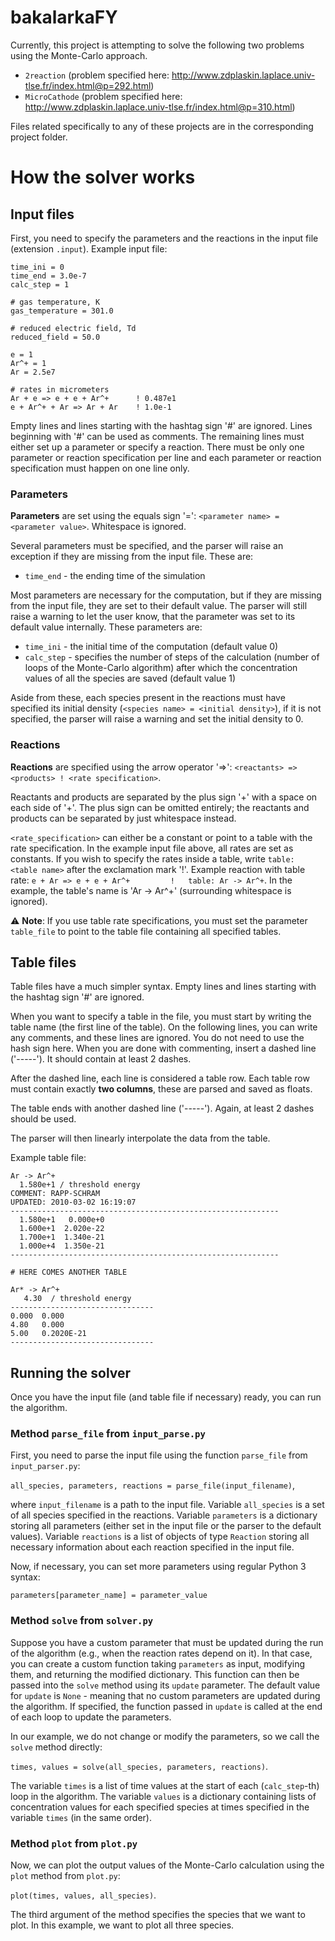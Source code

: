 # bakalarkaFY

Currently, this project is attempting to solve the following two problems using the Monte-Carlo approach.

* `2reaction` (problem specified here: http://www.zdplaskin.laplace.univ-tlse.fr/index.html@p=292.html) 
* `MicroCathode` (problem specified here: http://www.zdplaskin.laplace.univ-tlse.fr/index.html@p=310.html)

Files related specifically to any of these projects are in the corresponding project folder.

# How the solver works

## Input files
First, you need to specify the parameters and the reactions in the input file (extension `.input`). Example input file:

```
time_ini = 0
time_end = 3.0e-7
calc_step = 1

# gas temperature, K
gas_temperature = 301.0

# reduced electric field, Td
reduced_field = 50.0

e = 1
Ar^+ = 1
Ar = 2.5e7

# rates in micrometers
Ar + e => e + e + Ar^+      ! 0.487e1
e + Ar^+ + Ar => Ar + Ar    ! 1.0e-1
```

Empty lines and lines starting with the hashtag sign '#' are ignored. Lines beginning with '#' can be used as comments.
The remaining lines must either set up a parameter or specify a reaction. 
There must be only one parameter or reaction specification per line
and each parameter or reaction specification must happen on one line only.

### Parameters
**Parameters** are set using the equals sign '=': `<parameter name> = <parameter value>`. Whitespace is ignored.

Several parameters must be specified, and the parser will raise an exception if
they are missing from the input file. These are:

* `time_end` - the ending time of the simulation

Most parameters are necessary for the computation, but if they are missing from the input file, 
they are set to their default value. The parser will still raise a warning to let the user know, 
that the parameter was set to its default value internally. These parameters are:

* `time_ini` - the initial time of the computation (default value 0)
* `calc_step` - specifies the number of steps of the calculation (number of loops
of the Monte-Carlo algorithm) after which the concentration values of all the species 
are saved (default value 1)

Aside from these, each species present in the reactions must have specified its initial density
(`<species name> = <initial density>`), if it is not specified, the parser will raise a warning
and set the initial density to 0.

### Reactions
**Reactions** are specified using the arrow operator '=>': `<reactants> => <products> ! <rate specification>`.

Reactants and products are separated by the plus sign '+' with a space on each side of '+'. 
The plus sign can be omitted entirely; the reactants and products can be separated by just whitespace instead.

`<rate_specification>` can either be a constant or point to a table with the rate specification.
In the example input file above, all rates are set as constants. If you wish to specify
the rates inside a table, write `table: <table name>` after the exclamation mark '!'.
Example reaction with table rate: `e + Ar => e + e + Ar^+         !   table: Ar -> Ar^+`. 
In the example, the table's name is 'Ar -> Ar^+' (surrounding whitespace is ignored).

:warning: **Note**: If you use table rate specifications, you must set the parameter
`table_file` to point to the table file containing all specified tables. 

## Table files
Table files have a much simpler syntax. 
Empty lines and lines starting with the hashtag sign '#' are ignored.

When you want to specify a table in the file, you must start by writing the table name
(the first line of the table). On the following lines, you can write any comments, and these lines are ignored.
You do not need to use the hash sign here. When you are done with commenting,
insert a dashed line ('-----'). It should contain at least 2 dashes.

After the dashed line, each line is considered a table row. Each table row must contain
exactly **two columns**, these are parsed and saved as floats. 

The table ends with another dashed line ('-----'). Again, at least 2 dashes should be used.

The parser will then linearly interpolate the data from the table.

Example table file:
```
Ar -> Ar^+
  1.580e+1 / threshold energy
COMMENT: RAPP-SCHRAM
UPDATED: 2010-03-02 16:19:07
------------------------------------------------------------
  1.580e+1   0.000e+0
  1.600e+1  2.020e-22
  1.700e+1  1.340e-21
  1.000e+4  1.350e-21
------------------------------------------------------------

# HERE COMES ANOTHER TABLE

Ar* -> Ar^+
   4.30  / threshold energy
--------------------------------
0.000  0.000
4.80   0.000
5.00   0.2020E-21
--------------------------------
```

## Running the solver

Once you have the input file (and table file if necessary) ready, you can run
the algorithm.

### Method `parse_file` from `input_parse.py`
First, you need to parse the input file using the function `parse_file` from `input_parser.py`:

`all_species, parameters, reactions = parse_file(input_filename)`,

where `input_filename` is a path to the input file. Variable `all_species` 
is a set of all species specified in the reactions. Variable `parameters` is
a dictionary storing all parameters (either set in the input file or the parser to the default values). Variable `reactions` is a list of objects of type `Reaction` storing all necessary information about each reaction specified in the input file.

Now, if necessary, you can set more parameters using regular Python 3 syntax:

`parameters[parameter_name] = parameter_value`

### Method `solve` from `solver.py`

Suppose you have a custom parameter that must be updated during the run of the
algorithm (e.g., when the reaction rates depend on it). In that case, you can create a
custom function taking `parameters` as input, modifying them, and returning
the modified dictionary. This function can then be passed into the 
`solve` method using its `update` parameter. The default value for `update` is
`None` - meaning that no custom parameters are updated during the algorithm.
If specified, the function passed in `update` is called at the end of each
loop to update the parameters.

In our example, we do not change or modify the parameters, so we call the 
`solve` method directly:

`times, values = solve(all_species, parameters, reactions)`.

The variable `times` is a list of time values at the start of each (`calc_step`-th) loop
in the algorithm. The variable `values` is a dictionary containing lists of concentration values for each specified species at times specified in the variable
`times` (in the same order).  

### Method `plot` from `plot.py`

Now, we can plot the output values of the Monte-Carlo calculation using the
`plot` method from `plot.py`:

`plot(times, values, all_species)`.

The third argument of the method specifies the species that we want to plot.
In this example, we want to plot all three species.

 
